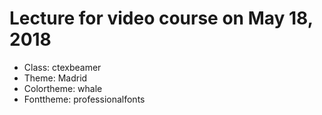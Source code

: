 # Lecture for video course on May 18, 2018

- Class: ctexbeamer
- Theme: Madrid
- Colortheme: whale
- Fonttheme: professionalfonts
